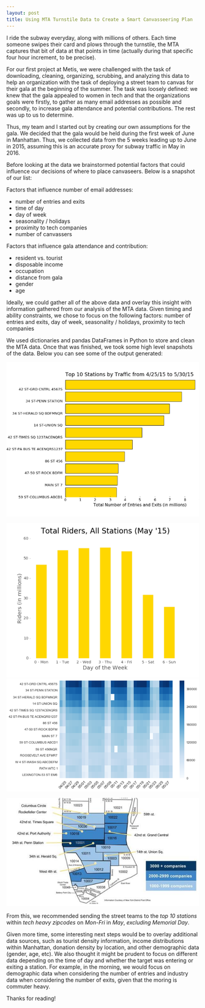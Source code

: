 ```yaml
---
layout: post
title: Using MTA Turnstile Data to Create a Smart Canvasseering Plan
---
```


I ride the subway everyday, along with millions of others. Each time someone swipes their card and plows 
through the turnstile, the MTA captures that bit of data at that points in time (actually during that
specific four hour increment, to be precise). 

For our first project at Metis, we were challenged with the task of downloading, cleaning, organizing, 
scrubbing, and analyzing this data to help an organization with the task of deploying a street team
to canvas for their gala at the beginning of the summer. The task was loosely defined: we knew that the 
gala appealed to women in tech and that the organizations goals were firstly, to gather as many email 
addresses as possible and secondly, to increase gala attendance and potential contributions. The rest was up 
to us to determine.

Thus, my team and I started out by creating our own assumptions for the gala. We decided that the gala would
be held during the first week of June in Manhattan. Thus, we collected data from the 5 weeks leading up to 
June in 2015, assuming this is an accurate proxy for subway traffic in May in 2016. 

Before looking at the data we brainstormed potential factors that could influence our decisions of where
to place canvaseers. Below is a snapshot of our list:

Factors that influence number of email addresses:
- number of entries and exits
- time of day
- day of week
- seasonality / holidays
- proximity to tech companies
- number of canvassers

Factors that influence gala attendance and contribution:
- resident vs. tourist
- disposable income
- occupation
- distance from gala
- gender
- age

Ideally, we could gather all of the above data and overlay this insight with information gathered from our 
analysis of the MTA data. Given timing and ability constraints, we chose to focus on the following factors:
number of entries and exits, day of week, seasonality / holidays, proximity to tech companies

We used dictionaries and pandas DataFrames in Python to store and clean the MTA data. Once that was finished,
we took some high level snapshots of the data. Below you can see some of the output generated:

![Top 10 Stations](https://raw.githubusercontent.com/applebym/applebym.github.io/master/images/post1/top_20.png)

![Total Traffic by Day of Week](https://raw.githubusercontent.com/applebym/applebym.github.io/master/images/post1/day_of_week.png)
![Top 15 Stations Heatmap](https://raw.githubusercontent.com/applebym/applebym.github.io/master/images/post1/heat2.png)

![Tech Heavy Zip Codes](https://raw.githubusercontent.com/applebym/applebym.github.io/master/images/post1/Est%20by%20zip.jpg)

From this, we recommended sending the street teams to the _top 10 stations_ within _tech heavy zipcodes_ on _Mon-Fri_ in _May_, _excluding Memorial Day_. 

Given more time, some interesting next steps would be to overlay additional data sources, such as tourist density information, income distributions within Manhattan, donation density by location, and other demographic data (gender,
age, etc). We also thought it might be prudent to focus on different data depending on the time of day and whether the
target was entering or exiting a station. For example, in the morning, we would focus on demographic data when considering 
the number of entries and industry data when considering the number of exits, given that the moring is commuter heavy. 

Thanks for reading!
